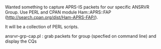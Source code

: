 Wanted something to capture APRS-IS packets for our specific ANSRVR Group.
Use PERL and CPAN module Ham::APRS::FAP (http://search.cpan.org/dist/Ham-APRS-FAP/).

It will be a collection of PERL scripts.

ansrvr-grp-cap.pl : grab packets for group (specfied on command line) and display the CQs

